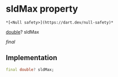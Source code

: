 


# sldMax property




    *[<Null safety>](https://dart.dev/null-safety)*


[double](https://api.flutter.dev/flutter/dart-core/double-class.html)? sldMax
  
_final_






## Implementation

```dart
final double? sldMax;


```







